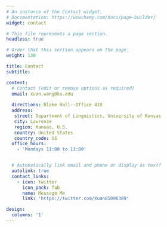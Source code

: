 ```yaml
---
# An instance of the Contact widget.
# Documentation: https://wowchemy.com/docs/page-builder/
widget: contact

# This file represents a page section.
headless: true

# Order that this section appears on the page.
weight: 130

title: Contact
subtitle:

content:
  # Contact (edit or remove options as required)
  email: xuan.wang@ku.edu
  
  directions: Blake Hall--Office 428
  address:
   street: Department of Linguistics, University of Kansas
   city: Lawrence
   region: Kansas, U.S.
   country: United States
   country_code: US
  office_hours:
    - 'Mondays 11:00 to 13:00'


  # Automatically link email and phone or display as text?
  autolink: true
  contact_links:
    - icon: twitter
      icon_pack: fab
      name: Message Me
      link: 'https://twitter.com/Xuan85096389'

design:
  columns: '1'
---
```

